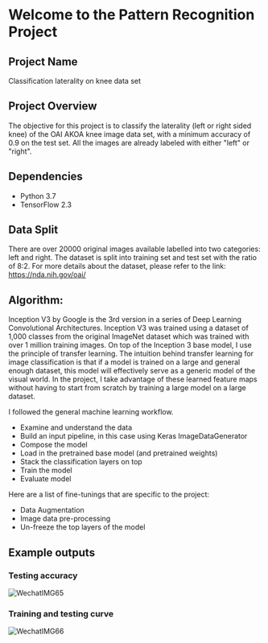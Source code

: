 #  Welcome to the Pattern Recognition Project

## Project Name

Classification laterality on knee data set


## Project Overview

The objective for this project is to classify the laterality (left or right sided knee) of the OAI AKOA knee image data set, with a minimum accuracy of 0.9 on the test set. All the images are already labeled with either "left" or "right". 


## Dependencies

* Python 3.7
* TensorFlow 2.3


## Data Split

There are over 20000 original images available labelled into two categories: left and right. The dataset is split into training set and test set with the ratio of 8:2. For more details about the dataset, please refer to the link: https://nda.nih.gov/oai/

## Algorithm: 

Inception V3 by Google is the 3rd version in a series of Deep Learning Convolutional Architectures. Inception V3 was trained using a dataset of 1,000 classes from the original ImageNet dataset which was trained with over 1 million training images. On top of the Inception 3 base model, I use the principle of transfer learning. The intuition behind transfer learning for image classification is that if a model is trained on a large and general enough dataset, this model will effectively serve as a generic model of the visual world. In the project, I take advantage of these learned feature maps without having to start from scratch by training a large model on a large dataset.

I followed the general machine learning workflow.

* Examine and understand the data
* Build an input pipeline, in this case using Keras ImageDataGenerator
* Compose the model
* Load in the pretrained base model (and pretrained weights)
* Stack the classification layers on top
* Train the model
* Evaluate model

Here are a list of fine-tunings that are specific to the project:

* Data Augmentation
* Image data pre-processing
* Un-freeze the top layers of the model

## Example outputs
### Testing accuracy
![WechatIMG65](https://user-images.githubusercontent.com/45050125/97295079-26f4ea00-184f-11eb-87f9-f6d23191c250.png)

### Training and testing curve
![WechatIMG66](https://user-images.githubusercontent.com/45050125/97295094-2a887100-184f-11eb-93a3-7baba9f2a01f.png)

